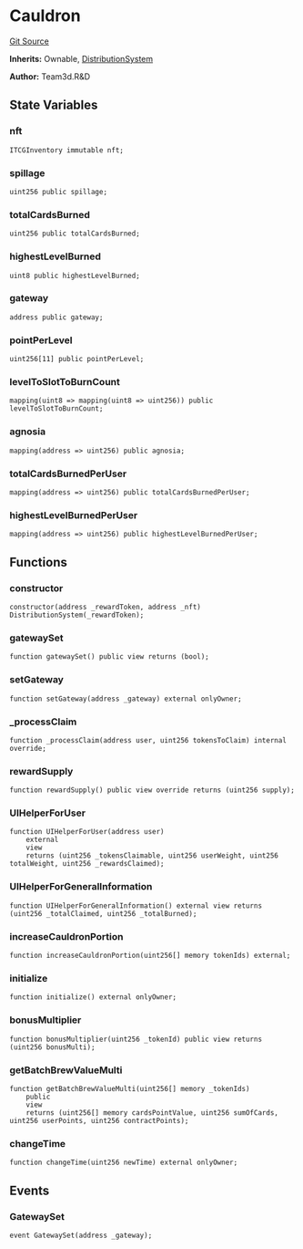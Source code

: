 # Cauldron
[Git Source](https://github.com//Team3dVidyaGames/Contracts/blob/8cc4d72a909ca4f2a52b9bb1c21fb216d14debd4/src/contracts/agnosia/Cauldron.sol)

**Inherits:**
Ownable, [DistributionSystem](/src/contracts/agnosia/DistributionSystem.sol/contract.DistributionSystem.md)

**Author:**
Team3d.R&D


## State Variables
### nft

```solidity
ITCGInventory immutable nft;
```


### spillage

```solidity
uint256 public spillage;
```


### totalCardsBurned

```solidity
uint256 public totalCardsBurned;
```


### highestLevelBurned

```solidity
uint8 public highestLevelBurned;
```


### gateway

```solidity
address public gateway;
```


### pointPerLevel

```solidity
uint256[11] public pointPerLevel;
```


### levelToSlotToBurnCount

```solidity
mapping(uint8 => mapping(uint8 => uint256)) public levelToSlotToBurnCount;
```


### agnosia

```solidity
mapping(address => uint256) public agnosia;
```


### totalCardsBurnedPerUser

```solidity
mapping(address => uint256) public totalCardsBurnedPerUser;
```


### highestLevelBurnedPerUser

```solidity
mapping(address => uint256) public highestLevelBurnedPerUser;
```


## Functions
### constructor


```solidity
constructor(address _rewardToken, address _nft) DistributionSystem(_rewardToken);
```

### gatewaySet


```solidity
function gatewaySet() public view returns (bool);
```

### setGateway


```solidity
function setGateway(address _gateway) external onlyOwner;
```

### _processClaim


```solidity
function _processClaim(address user, uint256 tokensToClaim) internal override;
```

### rewardSupply


```solidity
function rewardSupply() public view override returns (uint256 supply);
```

### UIHelperForUser


```solidity
function UIHelperForUser(address user)
    external
    view
    returns (uint256 _tokensClaimable, uint256 userWeight, uint256 totalWeight, uint256 _rewardsClaimed);
```

### UIHelperForGeneralInformation


```solidity
function UIHelperForGeneralInformation() external view returns (uint256 _totalClaimed, uint256 _totalBurned);
```

### increaseCauldronPortion


```solidity
function increaseCauldronPortion(uint256[] memory tokenIds) external;
```

### initialize


```solidity
function initialize() external onlyOwner;
```

### bonusMultiplier


```solidity
function bonusMultiplier(uint256 _tokenId) public view returns (uint256 bonusMulti);
```

### getBatchBrewValueMulti


```solidity
function getBatchBrewValueMulti(uint256[] memory _tokenIds)
    public
    view
    returns (uint256[] memory cardsPointValue, uint256 sumOfCards, uint256 userPoints, uint256 contractPoints);
```

### changeTime


```solidity
function changeTime(uint256 newTime) external onlyOwner;
```

## Events
### GatewaySet

```solidity
event GatewaySet(address _gateway);
```

